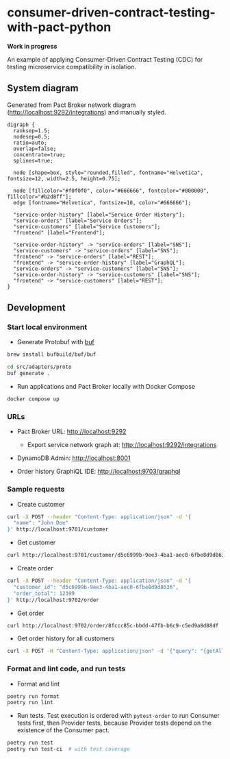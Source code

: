# consumer-driven-contract-testing-with-pact-python

**Work in progress**

An example of applying Consumer-Driven Contract Testing (CDC) for testing microservice compatibility in isolation.

## System diagram

Generated from Pact Broker network diagram (<http://localhost:9292/integrations>) and manually styled.

```graphviz
digraph {
  ranksep=1.5;
  nodesep=0.5;
  ratio=auto;
  overlap=false;
  concentrate=true;
  splines=true;

  node [shape=box, style="rounded,filled", fontname="Helvetica", fontsize=12, width=2.5, height=0.75];

  node [fillcolor="#f0f0f0", color="#666666", fontcolor="#000000", fillcolor="#b2d8ff"];
  edge [fontname="Helvetica", fontsize=10, color="#666666"];

  "service-order-history" [label="Service Order History"];
  "service-orders" [label="Service Orders"];
  "service-customers" [label="Service Customers"];
  "frontend" [label="Frontend"];

  "service-order-history" -> "service-orders" [label="SNS"];
  "service-customers" -> "service-orders" [label="SNS"];
  "frontend" -> "service-orders" [label="REST"];
  "frontend" -> "service-order-history" [label="GraphQL"];
  "service-orders" -> "service-customers" [label="SNS"];
  "service-order-history" -> "service-customers" [label="SNS"];
  "frontend" -> "service-customers" [label="REST"];
}
```

## Development

### Start local environment

- Generate Protobuf with [buf](https://buf.build)

```bash
brew install bufbuild/buf/buf

cd src/adapters/proto
buf generate .
```

- Run applications and Pact Broker locally with Docker Compose

```bash
docker compose up
```

### URLs

- Pact Broker URL: <http://localhost:9292>

  - Export service network graph at: <http://localhost:9292/integrations>

- DynamoDB Admin: <http://localhost:8001>

- Order history GraphiQL IDE: <http://localhost:9703/graphql>

### Sample requests

- Create customer

```bash
curl -X POST --header "Content-Type: application/json" -d '{
  "name": "John Doe"
}' http://localhost:9701/customer
```

- Get customer

```bash
curl http://localhost:9701/customer/d5c6999b-9ee3-4ba1-aec0-6fbe8d9d8636
```

- Create order

```bash
curl -X POST --header "Content-Type: application/json" -d '{
  "customer_id": "d5c6999b-9ee3-4ba1-aec0-6fbe8d9d8636",
  "order_total": 12399
}' http://localhost:9702/order
```

- Get order

```bash
curl http://localhost:9702/order/8fccc85c-bbdd-47fb-b6c9-c5ed9a8d88df
```

- Get order history for all customers

```bash
curl -X POST -H "Content-Type: application/json" -d '{"query": "{getAllCustomers {id name orders {id orderTotal state}}}"}' http://localhost:9703/graphql
```

### Format and lint code, and run tests

- Format and lint

```bash
poetry run format
poetry run lint
```

- Run tests.
  Test execution is ordered with `pytest-order` to run Consumer tests first, then Provider tests,
  because Provider tests depend on the existence of the Consumer pact.

```bash
poetry run test
poetry run test-ci  # with test coverage
```
